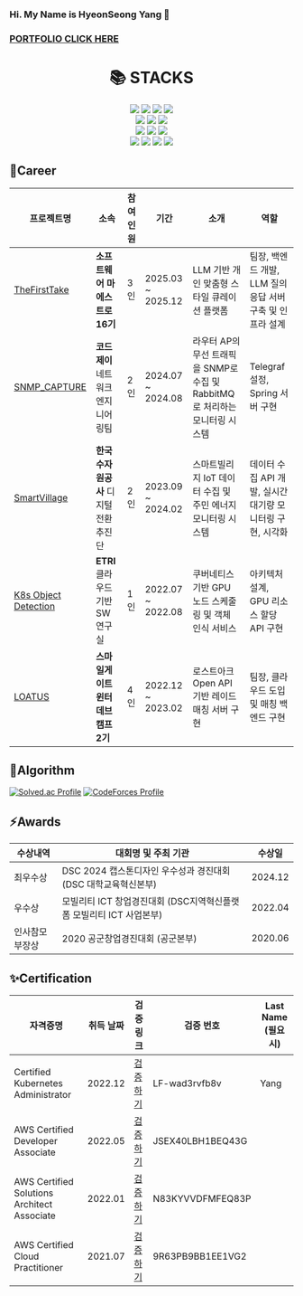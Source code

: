 ### Hi. My Name is HyeonSeong Yang 👋
### [PORTFOLIO CLICK HERE](https://outrageous-nylon-9f3.notion.site/11ed3a1c85928003b586f72d0bdd1278)
<div align=center><h1>📚 STACKS</h1></div>
<div align=center> 
  <img src="https://img.shields.io/badge/amazonaws-232F3E?style=for-the-badge&logo=amazonaws&logoColor=white"> 
  <img src="https://img.shields.io/badge/kubernetes-326CE5?style=for-the-badge&logo=kubernetes&logoColor=white">
  <img src="https://img.shields.io/badge/docker-2496ED?style=for-the-badge&logo=docker&logoColor=white">
  <img src="https://img.shields.io/badge/rabbitmq-FF8C00?style=for-the-badge&logo=rabbitmq&logoColor=white">
  <br>
  <img src="https://img.shields.io/badge/spring-47A248?style=for-the-badge&logo=spring&logoColor=white">
  <img src="https://img.shields.io/badge/springboot-47A248?style=for-the-badge&logo=springboot&logoColor=white">
  <img src="https://img.shields.io/badge/django-092E20?style=for-the-badge&logo=django&logoColor=white">
  <br>
  
  <img src="https://img.shields.io/badge/java-D1180B?style=for-the-badge&logo=java&logoColor=white">
  <img src="https://img.shields.io/badge/python-007396?style=for-the-badge&logo=python&logoColor=white">
  <img src="https://img.shields.io/badge/c++-000000?style=for-the-badge&logo=c++&logoColor=white">
  <br>
  <img src="https://img.shields.io/badge/mysql-007396?style=for-the-badge&logo=mysql&logoColor=white">
  <img src="https://img.shields.io/badge/postgresql-007396?style=for-the-badge&logo=postgresql&logoColor=white">
  <img src="https://img.shields.io/badge/mongodb-47A248?style=for-the-badge&logo=mongodb&logoColor=white">
  <img src="https://img.shields.io/badge/redis-D1180B?style=for-the-badge&logo=redis&logoColor=white">
</div>

## 🌱Career
<!--1. Software Maestro 16th(2025.03 ~ 2025.12) [TheFirstTake](https://github.com/SWMTheFirstTake/TheFirstTake-backend)
2. Intern - ***codejone*** Network Engineering Division(2024.07 ~ 2024.08) [SNMP_CAPTURE](https://github.com/hyeonseong0917/SNMP_CAPTURE)
3. Intern - ***K-water*** Digital Transformation Division (2023.09 ~ 2024. 02) [SmartVillage](https://github.com/hyeonseong0917/smartVillage)
4. Research Intern - ***ETRI*** Cloud-Based SW Research Lab (2022.07 ~ 2022.08) [K8s Object Detection](https://github.com/hyeonseong0917/ETRI_K8S_Resnet_Object_Detection_microservice)
5. ***Smilegate*** Winter Dev Camp (2022.12 ~ 2023.2) [LOATUS](https://github.com/sgdevcamp2022/lotus) -->


| 프로젝트명             | 소속                        | 참여 인원 | 기간                        | 소개                                                                 | 역할                                      |
|------------------------|----------------------------------|-----------|-----------------------------|----------------------------------------------------------------------|-------------------------------------------|
| [TheFirstTake](https://github.com/SWMTheFirstTake/TheFirstTake-backend)           | **소프트웨어 마에스트로 16기**           | 3인        | 2025.03 ~ 2025.12           | LLM 기반 개인 맞춤형 스타일 큐레이션 플랫폼| 팀장, 백엔드 개발, LLM 질의응답 서버 구축 및 인프라 설계     |
| [SNMP_CAPTURE](https://github.com/hyeonseong0917/SNMP_CAPTURE)           | **코드제이** 네트워크 엔지니어링팀      | 2인        | 2024.07 ~ 2024.08           | 라우터 AP의 무선 트래픽을 SNMP로 수집 및 RabbitMQ로 처리하는 모니터링 시스템            | Telegraf 설정, Spring 서버 구현            |
| [SmartVillage](https://github.com/hyeonseong0917/smartVillage)          | **한국수자원공사** 디지털전환추진단            | 2인        | 2023.09 ~ 2024.02           | 스마트빌리지 IoT 데이터 수집 및 주민 에너지 모니터링 시스템| 데이터 수집 API 개발, 실시간 대기량 모니터링 구현, 시각화       |
| [K8s Object Detection](https://github.com/hyeonseong0917/ETRI_K8S_Resnet_Object_Detection_microservice)   | **ETRI** 클라우드기반SW연구실        | 1인        | 2022.07 ~ 2022.08           | 쿠버네티스 기반 GPU 노드 스케줄링 및 객체 인식 서비스          | 아키텍처 설계, GPU 리소스 할당 API 구현         |
| [LOATUS](https://github.com/sgdevcamp2022/lotus)                | **스마일게이트 윈터데브캠프 2기**       | 4인        | 2022.12 ~ 2023.02           | 로스트아크 Open API 기반 레이드 매칭 서버 구현                        | 팀장, 클라우드 도입 및 매칭 백엔드 구현         |




## 🌱Algorithm
[![Solved.ac Profile](http://mazassumnida.wtf/api/v2/generate_badge?boj=dreamsweet)](https://solved.ac/dreamsweet/)
[![CodeForces Profile](https://cf.leed.at?id=R_siyomin)](https://codeforces.com/profile/R_siyomin)

## ⚡Awards
<!-- 1. 최우수상/DSC 2024 캡스톤디자인 우수성과 경진대회(DSC 대학교육혁신본부)
2. 인사참모부장상/2020 공군창업경진대회(2020.06 공군본부)
3. 우수상/모빌리티 ICT 창업경진대회(2022.04 DSC지역혁신플랫폼 모빌리티 ICT 사업본부) -->

| 수상내역            | 대회명 및 주최 기관                                      | 수상일           |
|---------------------|---------------------------------------------------------|------------------|
| 최우수상            | DSC 2024 캡스톤디자인 우수성과 경진대회 (DSC 대학교육혁신본부) | 2024.12 |
| 우수상              | 모빌리티 ICT 창업경진대회 (DSC지역혁신플랫폼 모빌리티 ICT 사업본부) | 2022.04          |
| 인사참모부장상       | 2020 공군창업경진대회 (공군본부)                   | 2020.06          |




## ✨Certification
<!-- 1. Certified Kubernetes Administrator
- Validate at: https://training.linuxfoundation.org/certification/verify/
- Validation Number: LF-wad3rvfb8v
- Last Name: Yang
2. AWS Certified Cloud Practitioner
- Validate at: https://aws.amazon.com/verification
- Validation Number: 9R63PB9BB1EE1VG2
3. AWS Certified Solutions Architect Associate
- Validate at: https://aws.amazon.com/verification
- Validation Number: N83KYVVDFMFEQ83P
4. AWS Certified Developer Associate
- Validate at: https://aws.amazon.com/verification
- Validation Number: JSEX40LBH1BEQ43G -->

| 자격증명                                | 취득 날짜  | 검증 링크                                                      | 검증 번호              | Last Name (필요시) |
|---------------------------------------|------------|--------------------------------------------------------------|------------------------|---------------|
| Certified Kubernetes Administrator    | 2022.12    | [검증하기](https://training.linuxfoundation.org/certification/verify/) | LF-wad3rvfb8v          | Yang          |
| AWS Certified Developer Associate     | 2022.05    | [검증하기](https://aws.amazon.com/verification)               | JSEX40LBH1BEQ43G       |               |
| AWS Certified Solutions Architect Associate | 2022.01    | [검증하기](https://aws.amazon.com/verification)               | N83KYVVDFMFEQ83P       |               |
| AWS Certified Cloud Practitioner      | 2021.07    | [검증하기](https://aws.amazon.com/verification)               | 9R63PB9BB1EE1VG2       |               |


<!-- ## 🔭 Experience -->
<br></br>
<!--
**hyeonseong0917/hyeonseong0917** is a ✨ _specia_ ✨ repository because its `README.md` (this file) appears on your GitHub profile.

Here are some ideas to get you started:

- 🔭 I’m currently working on ..
- 🌱 I’m currently learning ..
- 👯 I’m looking to collaborate on ...
- 🤔 I’m looking for help with ...
- 💬 Ask me about ..
- 📫 How to reach me: ...
- 😄 Pronouns: ...
- ⚡ Fun fact: ...
-->
